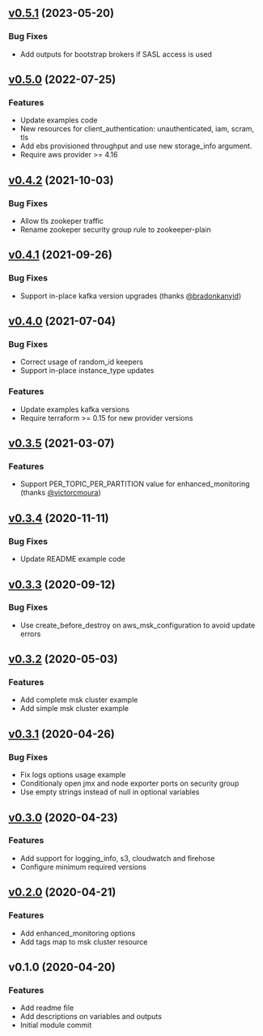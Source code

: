 
<a name="v0.5.1"></a>
## [v0.5.1](https://github.com/angelabad/terraform-aws-msk-cluster/compare/v0.5.0...v0.5.1) (2023-05-20)

### Bug Fixes

* Add outputs for bootstrap brokers if SASL access is used


<a name="v0.5.0"></a>
## [v0.5.0](https://github.com/angelabad/terraform-aws-msk-cluster/compare/v0.4.2...v0.5.0) (2022-07-25)

### Features

* Update examples code
* New resources for client_authentication: unauthenticated, iam, scram, tls
* Add ebs provisioned throughput and use new storage_info argument.
* Require aws provider >= 4.16


<a name="v0.4.2"></a>
## [v0.4.2](https://github.com/angelabad/terraform-aws-msk-cluster/compare/v0.4.1...v0.4.2) (2021-10-03)

### Bug Fixes

* Allow tls zookeper traffic
* Rename zookeper security group rule to zookeeper-plain


<a name="v0.4.1"></a>
## [v0.4.1](https://github.com/angelabad/terraform-aws-msk-cluster/compare/v0.4.0...v0.4.1) (2021-09-26)

### Bug Fixes

* Support in-place kafka version upgrades (thanks [@bradonkanyid](https://github.com/bradonkanyid))


<a name="v0.4.0"></a>
## [v0.4.0](https://github.com/angelabad/terraform-aws-msk-cluster/compare/v0.3.5...v0.4.0) (2021-07-04)

### Bug Fixes

* Correct usage of random_id keepers
* Support in-place instance_type updates

### Features

* Update examples kafka versions
* Require terraform >= 0.15 for new provider versions


<a name="v0.3.5"></a>
## [v0.3.5](https://github.com/angelabad/terraform-aws-msk-cluster/compare/v0.3.4...v0.3.5) (2021-03-07)

### Features

* Support PER_TOPIC_PER_PARTITION value for enhanced_monitoring (thanks [@victorcmoura](https://github.com/victorcmoura))


<a name="v0.3.4"></a>
## [v0.3.4](https://github.com/angelabad/terraform-aws-msk-cluster/compare/v0.3.3...v0.3.4) (2020-11-11)

### Bug Fixes

* Update README example code


<a name="v0.3.3"></a>
## [v0.3.3](https://github.com/angelabad/terraform-aws-msk-cluster/compare/v0.3.2...v0.3.3) (2020-09-12)

### Bug Fixes

* Use create_before_destroy on aws_msk_configuration to avoid update errors


<a name="v0.3.2"></a>
## [v0.3.2](https://github.com/angelabad/terraform-aws-msk-cluster/compare/v0.3.1...v0.3.2) (2020-05-03)

### Features

* Add complete msk cluster example
* Add simple msk cluster example


<a name="v0.3.1"></a>
## [v0.3.1](https://github.com/angelabad/terraform-aws-msk-cluster/compare/v0.3.0...v0.3.1) (2020-04-26)

### Bug Fixes

* Fix logs options usage example
* Conditionaly open jmx and node exporter ports on security group
* Use empty strings instead of null in optional variables


<a name="v0.3.0"></a>
## [v0.3.0](https://github.com/angelabad/terraform-aws-msk-cluster/compare/v0.2.0...v0.3.0) (2020-04-23)

### Features

* Add support for logging_info, s3, cloudwatch and firehose
* Configure minimum required versions


<a name="v0.2.0"></a>
## [v0.2.0](https://github.com/angelabad/terraform-aws-msk-cluster/compare/v0.1.0...v0.2.0) (2020-04-21)

### Features

* Add enhanced_monitoring options
* Add tags map to msk cluster resource


<a name="v0.1.0"></a>
## v0.1.0 (2020-04-20)

### Features

* Add readme file
* Add descriptions on variables and outputs
* Initial module commit
